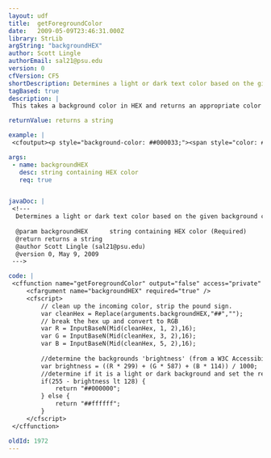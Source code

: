 ```yaml
---
layout: udf
title:  getForegroundColor
date:   2009-05-09T23:46:31.000Z
library: StrLib
argString: "backgroundHEX"
author: Scott Lingle
authorEmail: sal21@psu.edu
version: 0
cfVersion: CF5
shortDescription: Determines a light or dark text color based on the given background color.
tagBased: true
description: |
 This takes a background color in HEX and returns an appropriate color value (light or dark) to use as a text color.  Uses an algorithm from a draft W3C document on accessibility.

returnValue: returns a string

example: |
 <cfoutput><p style="background-color: ##000033;"><span style="color: #getForegroundColor('##000033')#;">Text Color!</span></p></cfoutput>

args:
 - name: backgroundHEX
   desc: string containing HEX color
   req: true


javaDoc: |
 <!---
  Determines a light or dark text color based on the given background color.
  
  @param backgroundHEX      string containing HEX color (Required)
  @return returns a string 
  @author Scott Lingle (sal21@psu.edu) 
  @version 0, May 9, 2009 
 --->

code: |
 <cffunction name="getForegroundColor" output="false" access="private" returntype="string" hint="gets the appropriate FG color.">
     <cfargument name="backgroundHEX" required="true" />
     <cfscript>
         // clean up the incoming color, strip the pound sign.
         var cleanHex = Replace(arguments.backgroundHEX,"##","");
         // break the hex up and convert to RGB
         var R = InputBaseN(Mid(cleanHex, 1, 2),16);
         var G = InputBaseN(Mid(cleanHex, 3, 2),16);        
         var B = InputBaseN(Mid(cleanHex, 5, 2),16);
         
         //determine the backgrounds 'brightness' (from a W3C Accessibility draft)
         var brightness = ((R * 299) + (G * 587) + (B * 114)) / 1000;
         //determine if it is a light or dark background and set the return to either black or white.
         if(255 - brightness lt 128) {
             return "##000000";
         } else {
             return "##ffffff";
         }
     </cfscript>    
 </cffunction>

oldId: 1972
---
```


